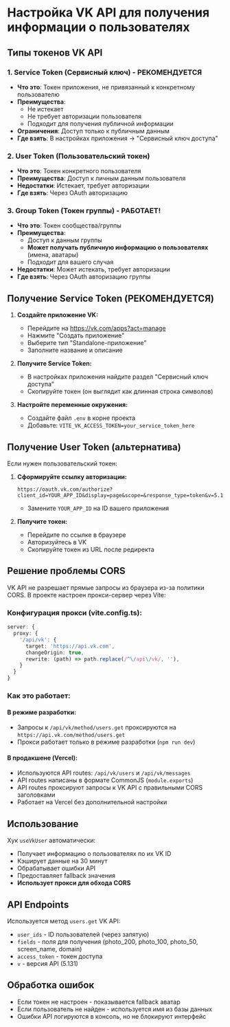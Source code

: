 # Настройка VK API для получения информации о пользователях

## Типы токенов VK API

### 1. **Service Token (Сервисный ключ) - РЕКОМЕНДУЕТСЯ**
- **Что это**: Токен приложения, не привязанный к конкретному пользователю
- **Преимущества**: 
  - Не истекает
  - Не требует авторизации пользователя
  - Подходит для получения публичной информации
- **Ограничения**: Доступ только к публичным данным
- **Где взять**: В настройках приложения → "Сервисный ключ доступа"

### 2. **User Token (Пользовательский токен)**
- **Что это**: Токен конкретного пользователя
- **Преимущества**: Доступ к личным данным пользователя
- **Недостатки**: Истекает, требует авторизации
- **Где взять**: Через OAuth авторизацию

### 3. **Group Token (Токен группы) - РАБОТАЕТ!**
- **Что это**: Токен сообщества/группы
- **Преимущества**: 
  - Доступ к данным группы
  - **Может получать публичную информацию о пользователях** (имена, аватары)
  - Подходит для вашего случая
- **Недостатки**: Может истекать, требует авторизации
- **Где взять**: Через OAuth авторизацию группы

## Получение Service Token (РЕКОМЕНДУЕТСЯ)

1. **Создайте приложение VK:**
   - Перейдите на https://vk.com/apps?act=manage
   - Нажмите "Создать приложение"
   - Выберите тип "Standalone-приложение"
   - Заполните название и описание

2. **Получите Service Token:**
   - В настройках приложения найдите раздел "Сервисный ключ доступа"
   - Скопируйте токен (он выглядит как длинная строка символов)

3. **Настройте переменные окружения:**
   - Создайте файл `.env` в корне проекта
   - Добавьте: `VITE_VK_ACCESS_TOKEN=your_service_token_here`

## Получение User Token (альтернатива)

Если нужен пользовательский токен:

1. **Сформируйте ссылку авторизации:**
   ```
   https://oauth.vk.com/authorize?client_id=YOUR_APP_ID&display=page&scope=&response_type=token&v=5.131
   ```
   - Замените `YOUR_APP_ID` на ID вашего приложения

2. **Получите токен:**
   - Перейдите по ссылке в браузере
   - Авторизуйтесь в VK
   - Скопируйте токен из URL после редиректа

## Решение проблемы CORS

VK API не разрешает прямые запросы из браузера из-за политики CORS. В проекте настроен прокси-сервер через Vite:

### **Конфигурация прокси (vite.config.ts):**
```typescript
server: {
  proxy: {
    '/api/vk': {
      target: 'https://api.vk.com',
      changeOrigin: true,
      rewrite: (path) => path.replace(/^\/api\/vk/, ''),
    }
  }
}
```

### **Как это работает:**

#### **В режиме разработки:**
- Запросы к `/api/vk/method/users.get` проксируются на `https://api.vk.com/method/users.get`
- Прокси работает только в режиме разработки (`npm run dev`)

#### **В продакшене (Vercel):**
- Используются API routes: `/api/vk/users` и `/api/vk/messages`
- API routes написаны в формате CommonJS (`module.exports`)
- API routes проксируют запросы к VK API с правильными CORS заголовками
- Работает на Vercel без дополнительной настройки

## Использование

Хук `useVkUser` автоматически:
- Получает информацию о пользователях по их VK ID
- Кэширует данные на 30 минут
- Обрабатывает ошибки API
- Предоставляет fallback значения
- **Использует прокси для обхода CORS**

## API Endpoints

Используется метод `users.get` VK API:
- `user_ids` - ID пользователей (через запятую)
- `fields` - поля для получения (photo_200, photo_100, photo_50, screen_name, domain)
- `access_token` - токен доступа
- `v` - версия API (5.131)

## Обработка ошибок

- Если токен не настроен - показывается fallback аватар
- Если пользователь не найден - используется имя из базы данных
- Ошибки API логируются в консоль, но не блокируют интерфейс
